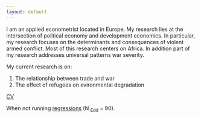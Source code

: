 ```yaml
---
layout: default
---
```

I am an applied econometrist located in Europe.
My research lies at the intersection of political economy and development economics. 
In particular, my research focuses on the determinants and consequences of violent armed conflict. 
Most of this research centers on Africa. 
In addition part of my research addresses universal patterns war severity. 

My current research is on:

1. The relationship between trade and war
2. The effect of refugees on evironmental degradation

[CV](http://commoneconomist.github.io/files/cv-svw.pdf)

When not running [regressions](https://www.strava.com/athletes/2135375) (N <sub>Edd</sub> = 90).

